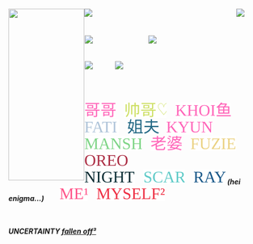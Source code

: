 <br><br>

<h5 align="left">
<img src="https://github.com/user-attachments/assets/d65cd818-2fc3-4150-9571-a73c3679f1fe" width="150" height="340" align="left"></img>
<img src="https://github.com/user-attachments/assets/644be6e5-08f3-4868-a4bb-abf8b439e507" width="300" height="auto" align="left"></img> <img src="https://github.com/user-attachments/assets/d65cd818-2fc3-4150-9571-a73c3679f1fe" width="1" height="2" align="left"> <img src="https://komarev.com/ghpvc/?username=tojifg&color=184976&plastic&label=⠀HUMAN+MEAT+COUNT⠀:&base=1000000000"></img><br>
  <br><br> <img src="https://github.com/user-attachments/assets/d65cd818-2fc3-4150-9571-a73c3679f1fe" width="1" height="2" align="left"> <a href="https://rentry.co/thug"><img src="https://github.com/user-attachments/assets/2fbfc8b7-7381-4ea1-a5d3-507e874d9fc6" width="125" height="auto" align="left"></img></a> <img src="https://github.com/user-attachments/assets/d65cd818-2fc3-4150-9571-a73c3679f1fe" width="1" height="1" align="left"> <a href="https://toji.atabook.org"><img src="https://github.com/user-attachments/assets/95d10f49-586b-40e3-b25b-21cd90424db8" width="60" height="auto" align="left"></img></a><br><br><br>
  <img src="https://github.com/user-attachments/assets/d65cd818-2fc3-4150-9571-a73c3679f1fe" width="1" height="2" align="left"> <a href="https://rentry.co/bonamana"><img src="https://github.com/user-attachments/assets/121dbffa-eb54-48b2-b034-78880d6b3cb9" width="60" height="auto" align="left"></img></a> <a href="https://guns.lol/bigbang"><img src="https://github.com/user-attachments/assets/7c18858b-a526-4789-a2c7-502b9a3f0e31" width="145" height="auto" align="left"></img></a><br><br><br><br>
  
<a href="https://github.com/bathroombreak/"><img src="https://github.com/tojifg/tojifg/blob/dcfb20e44eba97144a497a6495436283486e6af6/harvey.svg"></img></a> ⠀ <a href="https://github.com/9ANTZ/"><img src="https://github.com/tojifg/tojifg/blob/acaa5dfc48bfbc9cbd34b392f8471016c1cb876b/hc.svg"></img></a> ⠀ <a href="https://github.com/10shadows/"><img src="https://github.com/tojifg/tojifg/blob/acaa5dfc48bfbc9cbd34b392f8471016c1cb876b/khoi.svg"></img></a> ⠀ <a href="https://github.com/eatsleepedge/"><img src="https://github.com/tojifg/tojifg/blob/acaa5dfc48bfbc9cbd34b392f8471016c1cb876b/cati.svg"></img></a> ⠀
<a href="https://github.com/basementjazz/"><img src="https://github.com/tojifg/tojifg/blob/25072e0ddb637f154b46fd8a017a87a608de4f22/zack.svg"></img></a> ⠀<a href="https://github.com/blackbetta/"><img src="https://github.com/tojifg/tojifg/blob/2ab69daae382ff78e3a5513417db8f92b0fdb144/ky.svg"></a> ⠀ <a href="https://github.com/vampaku/"><img src="https://github.com/tojifg/tojifg/blob/f43dd3bcb10a025986a0aba998ae75fd30c0fa9e/marsh.svg"></img></a> ⠀ <a href="https://github.com/deepaffection/"><img src="https://github.com/tojifg/tojifg/blob/3f10a7913f9c9c6ba8e4e074098b8e497d5d051d/shig.svg"></img></a> ⠀ <a href="https://github.com/fuziyamas/"><img src="https://github.com/tojifg/tojifg/blob/16f760e6ab3e9bcd2d4a8dc7a162435c3a6f445c/fuzi.svg"></img></a> ⠀ <a href="https://github.com/P5royal/"><img src="https://github.com/tojifg/tojifg/blob/b7a1fd3e0ee34013ed812b1ed5e72a46237dab02/reo.svg"></img></a>
<br><a href="https://github.com/njqh/"><img src="https://github.com/tojifg/tojifg/blob/6a1fb57e6403b252aaa2f1fd9f3ad354218858e3/night.svg"></img></a> ⠀ <a href="https://github.com/LoveCrime/"><img src="https://github.com/tojifg/tojifg/blob/953808d4c1af5ddd975eaaf6ac8a2b94f778489b/scar.svg"></img></a> ⠀ <a href="https://github.com/9THNINJA/"><img src="https://github.com/tojifg/tojifg/blob/e67fe1bbcb11841585d33ca948bd65fe0832139f/ray.svg"></img></a> (hei enigma...) ⠀  ⠀ <a href="https://github.com/junkshot/"><img src="https://github.com/tojifg/tojifg/blob/0b74f391b9f76c1a8f0e6f45cc7b8b24dfa8576e/zhustle.svg"></img></a> ⠀ <a href="https://github.com/momoayase/"><img src="https://github.com/tojifg/tojifg/blob/fa75553b270c2cc69925eae28cae877643128ae7/zzhustle.svg"></img></a>

  <br><br>UNCERTAINTY <a href="https://github.com/moonchef/">fallen off³</a>
</h5>
<br><br><br><br><br>
